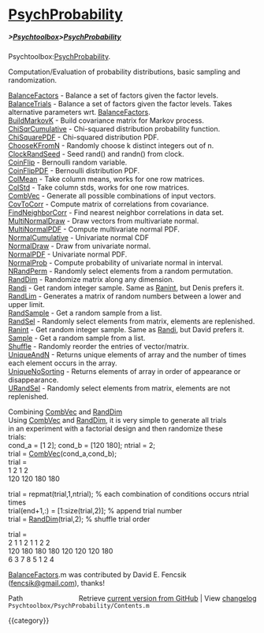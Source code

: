 # [PsychProbability](PsychProbability)
##### >[Psychtoolbox](Psychtoolbox)>[PsychProbability](PsychProbability)

Psychtoolbox:[PsychProbability](PsychProbability).  
  
Computation/Evaluation of probability distributions, basic sampling and  
randomization.  
  
  
[BalanceFactors](BalanceFactors)      - Balance a set of factors given the factor levels.  
[BalanceTrials](BalanceTrials)       - Balance a set of factors given the factor levels. Takes alternative parameters wrt. [BalanceFactors](BalanceFactors).  
[BuildMarkovK](BuildMarkovK)        - Build covariance matrix for Markov process.  
[ChiSqrCumulative](ChiSqrCumulative)    - Chi-squared distribution probability function.  
[ChiSquarePDF](ChiSquarePDF)        - Chi-squared distribution PDF.  
[ChooseKFromN](ChooseKFromN)        - Randomly choose k distinct integers out of n.    
[ClockRandSeed](ClockRandSeed)       - Seed rand() and randn() from clock.  
[CoinFlip](CoinFlip)            - Bernoulli random variable.  
[CoinFlipPDF](CoinFlipPDF)         - Bernoulli distribution PDF.  
[ColMean](ColMean)             - Take column means, works for one row matrices.  
[ColStd](ColStd)              - Take column stds, works for one row matrices.  
[CombVec](CombVec)             - Generate all possible combinations of input vectors.  
[CovToCorr](CovToCorr)           - Compute matrix of correlations from covariance.  
[FindNeighborCorr](FindNeighborCorr)    - Find nearest neighbor correlations in data set.  
[MultiNormalDraw](MultiNormalDraw)     - Draw vectors from multivariate normal.  
[MultiNormalPDF](MultiNormalPDF)      - Compute multivariate normal PDF.  
[NormalCumulative](NormalCumulative)    - Univariate normal CDF  
[NormalDraw](NormalDraw)          - Draw from univariate normal.  
[NormalPDF](NormalPDF)           - Univariate normal PDF.  
[NormalProb](NormalProb)          - Compute probability of univariate normal in interval.  
[NRandPerm](NRandPerm)           - Randomly select elements from a random permutation.  
[RandDim](RandDim)             - Randomize matrix along any dimension.  
[Randi](Randi)               - Get random integer sample. Same as [Ranint](Ranint), but Denis prefers it.  
[RandLim](RandLim)             - Generates a matrix of random numbers between a lower and upper limit.  
[RandSample](RandSample)          - Get a random sample from a list.  
[RandSel](RandSel)             - Randomly select elements from matrix, elements are replenished.  
[Ranint](Ranint)              - Get random integer sample. Same as [Randi](Randi), but David prefers it.  
[Sample](Sample)              - Get a random sample from a list.  
[Shuffle](Shuffle)             - Randomly reorder the entries of vector/matrix.  
[UniqueAndN](UniqueAndN)          - Returns unique elements of array and the number of times each element occurs in the array.  
[UniqueNoSorting](UniqueNoSorting)     - Returns elements of array in order of appearance or disappearance.  
[URandSel](URandSel)            - Randomly select elements from matrix, elements are not replenished.  
  
  
Combining [CombVec](CombVec) and [RandDim](RandDim)  
Using [CombVec](CombVec) and [RandDim](RandDim), it is very simple to generate all trials  
in an experiment with a factorial design and then randomize these  
trials:  
  cond\_a = [1 2]; cond\_b = [120 180]; ntrial = 2;  
  trial  = [CombVec](CombVec)(cond\_a,cond\_b);  
  trial  =  
       1     2     1     2  
     120   120   180   180  
  
  trial           = repmat(trial,1,ntrial);   % each combination of conditions occurs ntrial times  
  trial(end+1,:)  = [1:size(trial,2)];        % append trial number  
  trial           = [RandDim](RandDim)(trial,2);         % shuffle trial order  
  
  trial =  
       2     1     1     2     1     1     2     2  
     120   180   180   180   120   120   120   180  
       6     3     7     8     5     1     2     4  
  
  
[BalanceFactors](BalanceFactors).m was contributed by David E. Fencsik (fencsik@gmail.com), thanks!  




<div class="code_header" style="text-align:right;">
  <span style="float:left;">Path&nbsp;&nbsp;</span> <span class="counter">Retrieve <a href=
  "https://raw.github.com/Psychtoolbox-3/Psychtoolbox-3/beta/Psychtoolbox/PsychProbability/Contents.m">current version from GitHub</a> | View <a href=
  "https://github.com/Psychtoolbox-3/Psychtoolbox-3/commits/beta/Psychtoolbox/PsychProbability/Contents.m">changelog</a></span>
</div>
<div class="code">
  <code>Psychtoolbox/PsychProbability/Contents.m</code>
</div>

{{category}}